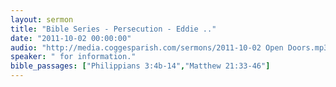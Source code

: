 ```yaml
---
layout: sermon
title: "Bible Series - Persecution - Eddie .."
date: "2011-10-02 00:00:00"
audio: "http://media.coggesparish.com/sermons/2011-10-02 Open Doors.mp3"
speaker: " for information."
bible_passages: ["Philippians 3:4b-14","Matthew 21:33-46"]
---
```

